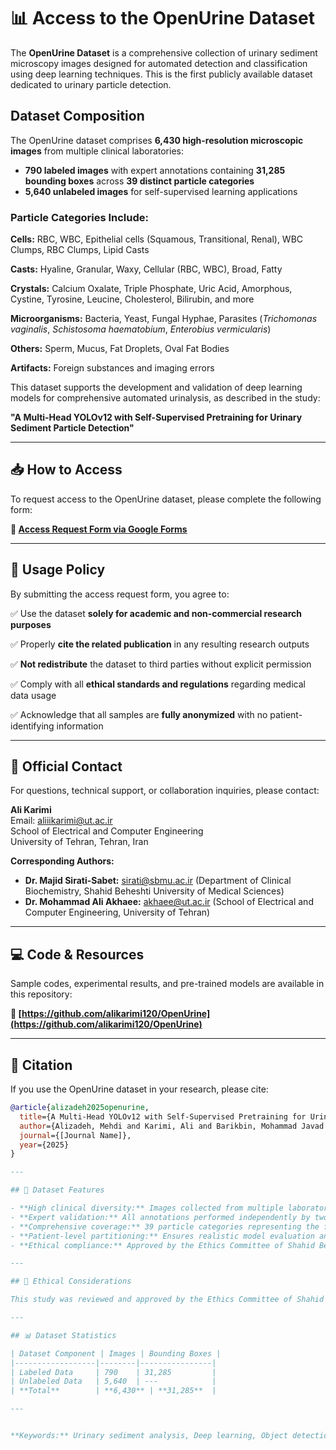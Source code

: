 # 📊 Access to the OpenUrine Dataset

The **OpenUrine Dataset** is a comprehensive collection of urinary sediment microscopy images designed for automated detection and classification using deep learning techniques. This is the first publicly available dataset dedicated to urinary particle detection.

## Dataset Composition

The OpenUrine dataset comprises **6,430 high-resolution microscopic images** from multiple clinical laboratories:

- **790 labeled images** with expert annotations containing **31,285 bounding boxes** across **39 distinct particle categories**
- **5,640 unlabeled images** for self-supervised learning applications

### Particle Categories Include:

**Cells:** RBC, WBC, Epithelial cells (Squamous, Transitional, Renal), WBC Clumps, RBC Clumps, Lipid Casts

**Casts:** Hyaline, Granular, Waxy, Cellular (RBC, WBC), Broad, Fatty

**Crystals:** Calcium Oxalate, Triple Phosphate, Uric Acid, Amorphous, Cystine, Tyrosine, Leucine, Cholesterol, Bilirubin, and more

**Microorganisms:** Bacteria, Yeast, Fungal Hyphae, Parasites (*Trichomonas vaginalis*, *Schistosoma haematobium*, *Enterobius vermicularis*)

**Others:** Sperm, Mucus, Fat Droplets, Oval Fat Bodies

**Artifacts:** Foreign substances and imaging errors

This dataset supports the development and validation of deep learning models for comprehensive automated urinalysis, as described in the study:

**"A Multi-Head YOLOv12 with Self-Supervised Pretraining for Urinary Sediment Particle Detection"**

---

## 📥 How to Access

To request access to the OpenUrine dataset, please complete the following form:

**🔗 [Access Request Form via Google Forms](https://forms.gle/JKgV63B6hdr5XjD29)**

---

## 📜 Usage Policy

By submitting the access request form, you agree to:

✅ Use the dataset **solely for academic and non-commercial research purposes**

✅ Properly **cite the related publication** in any resulting research outputs

✅ **Not redistribute** the dataset to third parties without explicit permission

✅ Comply with all **ethical standards and regulations** regarding medical data usage

✅ Acknowledge that all samples are **fully anonymized** with no patient-identifying information

---

## 📧 Official Contact

For questions, technical support, or collaboration inquiries, please contact:

**Ali Karimi**  
Email: aliiikarimi@ut.ac.ir  
School of Electrical and Computer Engineering  
University of Tehran, Tehran, Iran

**Corresponding Authors:**
- **Dr. Majid Sirati-Sabet:** sirati@sbmu.ac.ir (Department of Clinical Biochemistry, Shahid Beheshti University of Medical Sciences)
- **Dr. Mohammad Ali Akhaee:** akhaee@ut.ac.ir (School of Electrical and Computer Engineering, University of Tehran)

---

## 💻 Code & Resources

Sample codes, experimental results, and pre-trained models are available in this repository:

**🔗 [https://github.com/alikarimi120/OpenUrine](https://github.com/alikarimi120/OpenUrine)**

---

## 📖 Citation

If you use the OpenUrine dataset in your research, please cite:
```bibtex
@article{alizadeh2025openurine,
  title={A Multi-Head YOLOv12 with Self-Supervised Pretraining for Urinary Sediment Particle Detection},
  author={Alizadeh, Mehdi and Karimi, Ali and Barikbin, Mohammad Javad and Movahed, Ali and Akbarzadeh, Samad and Sirati-Sabet, Majid and Akhaee, Mohammad Ali},
  journal={[Journal Name]},
  year={2025}
}

---

## 🔬 Dataset Features

- **High clinical diversity:** Images collected from multiple laboratories using various microscope models and smartphone cameras
- **Expert validation:** All annotations performed independently by two experienced clinical biochemistry experts
- **Comprehensive coverage:** 39 particle categories representing the full spectrum of clinical urinalysis
- **Patient-level partitioning:** Ensures realistic model evaluation and prevents data leakage
- **Ethical compliance:** Approved by the Ethics Committee of Shahid Beheshti University of Medical Sciences (Approval Code: IR.SBMU.MSP.REC.1403.318)

---

## 🏥 Ethical Considerations

This study was reviewed and approved by the Ethics Committee of Shahid Beheshti University of Medical Sciences (approval code: **IR.SBMU.MSP.REC.1403.318**). All participants provided written informed consent prior to participation. No patient metadata was collected; all samples are fully anonymized and referenced only by randomly assigned identification codes.

---

## 📊 Dataset Statistics

| Dataset Component | Images | Bounding Boxes |
|------------------|--------|----------------|
| Labeled Data     | 790    | 31,285         |
| Unlabeled Data   | 5,640  | ---            |
| **Total**        | **6,430** | **31,285**  |

---


**Keywords:** Urinary sediment analysis, Deep learning, Object detection, YOLOv12, Multi-head architecture, Self-supervised learning, Medical image analysis, Clinical diagnostics
